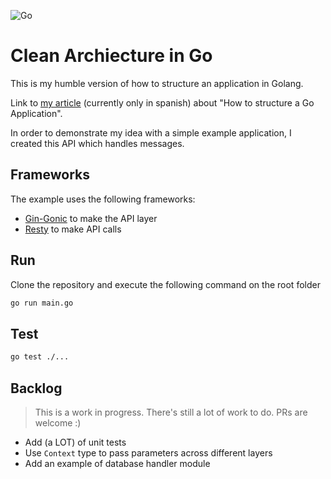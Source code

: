 ![Go](https://github.com/hdlopez/clean-architecture-golang/workflows/Go/badge.svg)

# Clean Archiecture in Go

This is my humble version of how to structure an application in Golang. 

Link to [my article](https://collectednotes.com/hdlopez/como-estructurar-tu-aplicacion-en-go) (currently only in spanish) about "How to structure a Go Application".

In order to demonstrate my idea with a simple example application, I created this API which handles messages. 

## Frameworks

The example uses the following frameworks:

* [Gin-Gonic](https://github.com/gin-gonic/gin) to make the API layer
* [Resty](https://github.com/go-resty/resty) to make API calls

## Run

Clone the repository and execute the following command on the root folder

``` bash
go run main.go
```

## Test

``` bash
go test ./...
```

## Backlog

> This is a work in progress. There's still a lot of work to do. PRs are welcome :)
* Add (a LOT) of unit tests
* Use `Context` type to pass parameters across different layers
* Add an example of database handler module

